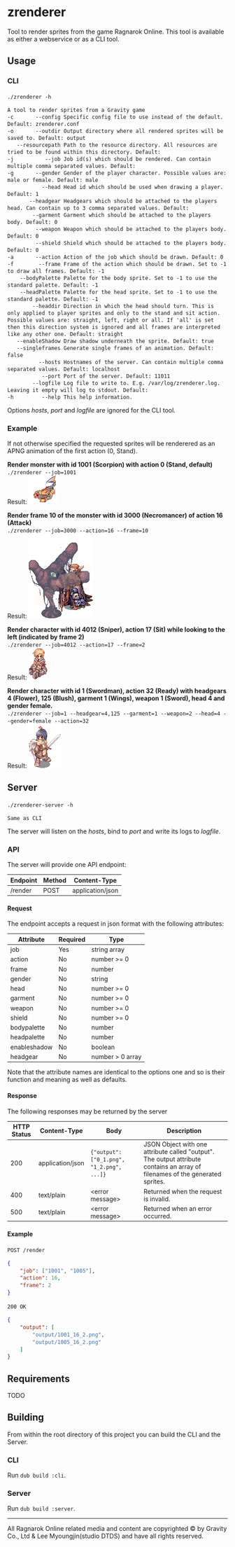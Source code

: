 # zrenderer

Tool to render sprites from the game Ragnarok Online. This tool is available as either a webservice or as a CLI tool.

## Usage
### CLI
`./zrenderer -h`
```
A tool to render sprites from a Gravity game
-c       --config Specific config file to use instead of the default. Default: zrenderer.conf
-o       --outdir Output directory where all rendered sprites will be saved to. Default: output
   --resourcepath Path to the resource directory. All resources are tried to be found within this directory. Default: 
-j          --job Job id(s) which should be rendered. Can contain multiple comma separated values. Default: 
-g       --gender Gender of the player character. Possible values are: male or female. Default: male
           --head Head id which should be used when drawing a player. Default: 1
       --headgear Headgears which should be attached to the players head. Can contain up to 3 comma separated values. Default: 
        --garment Garment which should be attached to the players body. Default: 0
         --weapon Weapon which should be attached to the players body. Default: 0
         --shield Shield which should be attached to the players body. Default: 0
-a       --action Action of the job which should be drawn. Default: 0
-f        --frame Frame of the action which should be drawn. Set to -1 to draw all frames. Default: -1
    --bodyPalette Palette for the body sprite. Set to -1 to use the standard palette. Default: -1
    --headPalette Palette for the head sprite. Set to -1 to use the standard palette. Default: -1
        --headdir Direction in which the head should turn. This is only applied to player sprites and only to the stand and sit action. Possible values are: straight, left, right or all. If 'all' is set then this direction system is ignored and all frames are interpreted like any other one. Default: straight
   --enableShadow Draw shadow underneath the sprite. Default: true
   --singleframes Generate single frames of an animation. Default: false
          --hosts Hostnames of the server. Can contain multiple comma separated values. Default: localhost
           --port Port of the server. Default: 11011
        --logfile Log file to write to. E.g. /var/log/zrenderer.log. Leaving it empty will log to stdout. Default: 
-h         --help This help information.
```
Options _hosts_, _port_ and _logfile_ are ignored for the CLI tool.
### Example
If not otherwise specified the requested sprites will be renderered as an APNG animation of the first action (0, Stand).

**Render monster with id 1001 (Scorpion) with action 0 (Stand, default)**  
`./zrenderer --job=1001`  
Result: ![Scorpion](examples/1001_0.png)

**Render frame 10 of the monster with id 3000 (Necromancer) of action 16 (Attack)**  
`./zrenderer --job=3000 --action=16 --frame=10`  
Result: ![Necromancer](examples/1870_16_10.png)

**Render character with id 4012 (Sniper), action 17 (Sit) while looking to the left (indicated by frame 2)**  
`./zrenderer --job=4012 --action=17 --frame=2`  
Result: ![Sniper](examples/4012_17_2.png)

**Render character with id 1 (Swordman), action 32 (Ready) with headgears 4 (Flower), 125 (Blush), garment 1 (Wings), weapon 1 (Sword), head 4 and gender female.**  
`./zrenderer --job=1 --headgear=4,125 --garment=1 --weapon=2 --head=4 --gender=female --action=32`  
Result: ![Swordman](examples/1_32.png)
## Server
`./zrenderer-server -h`
```
Same as CLI
```
The server will listen on the _hosts_, bind to _port_ and write its logs to _logfile_.
### API
The server will provide one API endpoint:

| Endpoint | Method | Content-Type |
| --- | --- | --- |
| /render | POST | application/json |

#### Request
The endpoint accepts a request in json format with the following attributes:

| Attribute | Required | Type |
| --- | --- | --- |
| job | Yes | string array |
| action | No | number >= 0 |
| frame | No | number |
| gender | No | string |
| head | No | number >= 0 |
| garment | No | number >= 0 |
| weapon | No | number >= 0 |
| shield | No | number >= 0 |
| bodypalette | No | number |
| headpalette | No | number |
| enableshadow | No | boolean |
| headgear | No | number > 0 array |

Note that the attribute names are identical to the options one and so is their function and meaning as well as defaults.

#### Response
The following responses may be returned by the server

| HTTP Status | Content-Type | Body | Description |
| --- | --- | --- | --- |
| 200 | application/json | `{"output": ["0_1.png", "1_2.png", ...]}` | JSON Object with one attribute called "output". The output attribute contains an array of filenames of the generated sprites. |
| 400 | text/plain | \<error message> | Returned when the request is invalid. |
| 500 | text/plain | \<error message> | Returned when an error occurred. |

#### Example

`POST /render`
```json
{
    "job": ["1001", "1005"],
    "action": 16,
    "frame": 2
}
```
`200 OK`
```json
{
    "output": [
        "output/1001_16_2.png",
        "output/1005_16_2.png"
    ]
}
```

## Requirements
TODO

## Building
From within the root directory of this project you can build the CLI and the Server.
### CLI
Run `dub build :cli`.
### Server
Run `dub build :server`.

---
All Ragnarok Online related media and content are copyrighted © by Gravity Co., Ltd & Lee Myoungjin(studio DTDS) and have all rights reserved.
